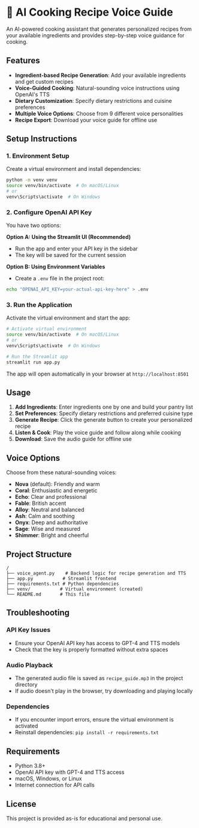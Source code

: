 # 🍳 AI Cooking Recipe Voice Guide

An AI-powered cooking assistant that generates personalized recipes from your available ingredients and provides step-by-step voice guidance for cooking.

## Features

- **Ingredient-based Recipe Generation**: Add your available ingredients and get custom recipes
- **Voice-Guided Cooking**: Natural-sounding voice instructions using OpenAI's TTS
- **Dietary Customization**: Specify dietary restrictions and cuisine preferences
- **Multiple Voice Options**: Choose from 9 different voice personalities
- **Recipe Export**: Download your voice guide for offline use

## Setup Instructions

### 1. Environment Setup

Create a virtual environment and install dependencies:
```bash
python -m venv venv
source venv/bin/activate  # On macOS/Linux
# or
venv\Scripts\activate  # On Windows
```

### 2. Configure OpenAI API Key

You have two options:

**Option A: Using the Streamlit UI (Recommended)**
- Run the app and enter your API key in the sidebar
- The key will be saved for the current session

**Option B: Using Environment Variables**
- Create a `.env` file in the project root:
```bash
echo "OPENAI_API_KEY=your-actual-api-key-here" > .env
```

### 3. Run the Application

Activate the virtual environment and start the app:

```bash
# Activate virtual environment
source venv/bin/activate  # On macOS/Linux
# or
venv\Scripts\activate  # On Windows

# Run the Streamlit app
streamlit run app.py
```

The app will open automatically in your browser at `http://localhost:8501`

## Usage

1. **Add Ingredients**: Enter ingredients one by one and build your pantry list
2. **Set Preferences**: Specify dietary restrictions and preferred cuisine type
3. **Generate Recipe**: Click the generate button to create your personalized recipe
4. **Listen & Cook**: Play the voice guide and follow along while cooking
5. **Download**: Save the audio guide for offline use

## Voice Options

Choose from these natural-sounding voices:
- **Nova** (default): Friendly and warm
- **Coral**: Enthusiastic and energetic
- **Echo**: Clear and professional
- **Fable**: British accent
- **Alloy**: Neutral and balanced
- **Ash**: Calm and soothing
- **Onyx**: Deep and authoritative
- **Sage**: Wise and measured
- **Shimmer**: Bright and cheerful

## Project Structure

```
/
├── voice_agent.py    # Backend logic for recipe generation and TTS
├── app.py           # Streamlit frontend
├── requirements.txt # Python dependencies
├── venv/           # Virtual environment (created)
└── README.md       # This file
```

## Troubleshooting

### API Key Issues
- Ensure your OpenAI API key has access to GPT-4 and TTS models
- Check that the key is properly formatted without extra spaces

### Audio Playback
- The generated audio file is saved as `recipe_guide.mp3` in the project directory
- If audio doesn't play in the browser, try downloading and playing locally

### Dependencies
- If you encounter import errors, ensure the virtual environment is activated
- Reinstall dependencies: `pip install -r requirements.txt`

## Requirements

- Python 3.8+
- OpenAI API key with GPT-4 and TTS access
- macOS, Windows, or Linux
- Internet connection for API calls

## License

This project is provided as-is for educational and personal use. 